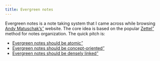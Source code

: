 ```yaml
---
title: Evergreen notes
---
```

Evergreen notes is a note taking system that I came across while browsing [Andy Matuschak’s<sup style="font-size:8px">&#x2197;</sup>](https://andymatuschak.org) website. The core idea is based on the popular [Zettel<sup style="font-size:8px">&#x2197;</sup>](https://zettelkasten.de/posts/create-zettel-from-reading-notes/) method for notes organization. The quick pitch is:

- [Evergreen notes should be atomic<sup style="font-size:8px">&#x2197;</sup>](https://notes.andymatuschak.org/Evergreen_notes_should_be_atomic)
- [Evergreen notes should be concept-oriented<sup style="font-size:8px">&#x2197;</sup>](https://notes.andymatuschak.org/Evergreen_notes_should_be_concept-oriented)
- [Evergreen notes should be densely linked<sup style="font-size:8px">&#x2197;</sup>](https://notes.andymatuschak.org/Evergreen_notes_should_be_densely_linked)